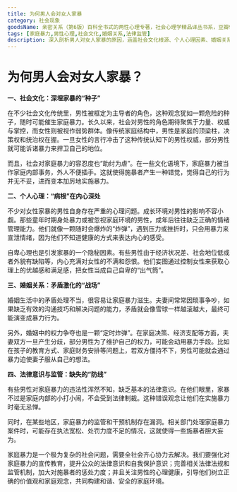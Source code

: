 ```yaml
---
title: 为何男人会对女人家暴
category: 社会现象
goodsName: 亲密关系（第6版）百科全书式的两性心理专著，社会心理学精品译丛书系，豆瓣9.3分，津巴多和彭凯平专文推荐
tags: [家庭暴力,男性心理,社会文化,婚姻关系,法律监管]
description: 深入剖析男人对女人家暴的原因，涵盖社会文化根源、个人心理因素、婚姻关系矛盾以及法律意识与监管缺失等多方面，探讨如何解决这一复杂的社会问题。
---
```


# 为何男人会对女人家暴？

**一、社会文化：深埋家暴的“种子”**

在不少社会文化传统里，男性被框定为主导者的角色，这种观念犹如一颗危险的种子，随时可能催生家庭暴力。长久以来，社会对男性的角色期待聚焦于力量、权威与掌控，而女性则被视作弱势群体。像传统家庭结构中，男性是家庭的顶梁柱，决策权和统治权在握。一旦女性的言行冲击了这种传统认知下的男性权威，部分男性就可能诉诸暴力来捍卫自己的地位。

而且，社会对家庭暴力的容忍度也“助纣为虐”。在一些文化语境下，家庭暴力被当作家庭内部事务，外人不便插手。这就使得施暴者产生一种错觉，觉得自己的行为并无不妥，进而变本加厉地实施暴力。

**二、个人心理：“病根”在内心深处**

不少对女性家暴的男性自身存在严重的心理问题。成长环境对男性的影响不容小觑。那些童年时期身处暴力或被忽视家庭环境的男性，成年后往往缺乏正确的情绪管理能力。他们就像一颗随时会爆炸的“炸弹”，遇到压力或挫折时，只会用暴力来宣泄情绪，因为他们不知道健康的方式来表达内心的感受。

自卑心理也是引发家暴的一个隐秘因素。有些男性由于经济状况差、社会地位低或者外貌有缺陷等，内心充满对女性的不满和怨恨。他们妄图通过控制女性来获取心理上的优越感和满足感，把女性当成自己自卑的“出气筒”。

**三、婚姻关系：矛盾激化的“战场”**

婚姻生活中的矛盾处理不当，很容易让家庭暴力滋生。夫妻间常常因琐事争吵，如果缺乏有效的沟通技巧和解决问题的能力，矛盾就会像雪球一样越滚越大，最终可能演变成暴力行为。

另外，婚姻中的权力争夺也是一颗“定时炸弹”。在家庭决策、经济支配等方面，夫妻双方一旦产生分歧，部分男性为了维护自己的权力，可能会动用暴力手段。比如在孩子的教育方式、家庭财务安排等问题上，若双方僵持不下，男性可能就会通过暴力迫使妻子服从自己的想法。

**四、法律意识与监管：缺失的“防线”**

有些男性对家庭暴力的违法性浑然不知，缺乏基本的法律意识。在他们眼里，家暴不过是家庭内部的小打小闹，不会受到法律制裁。这种错误观念让他们在实施暴力时毫无忌惮。

同时，在某些地区，家庭暴力的监管和干预机制存在漏洞。相关部门处理家庭暴力案件时，可能存在执法宽松、处罚力度不足的情况，这就使得一些施暴者胆大妄为。

家庭暴力是一个极为复杂的社会问题，需要全社会齐心协力去解决。我们要强化对家庭暴力的宣传教育，提升公众的法律意识和自我保护意识；完善相关法律法规和监管机制，加大对施暴者的惩处力度；并且关注男性的心理健康，引导他们树立正确的价值观和家庭观念，共同构建和谐、安全的家庭环境。